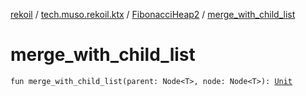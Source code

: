 [rekoil](../../index.md) / [tech.muso.rekoil.ktx](../index.md) / [FibonacciHeap2](index.md) / [merge_with_child_list](./merge_with_child_list.md)

# merge_with_child_list

`fun merge_with_child_list(parent: Node<T>, node: Node<T>): `[`Unit`](https://kotlinlang.org/api/latest/jvm/stdlib/kotlin/-unit/index.html)